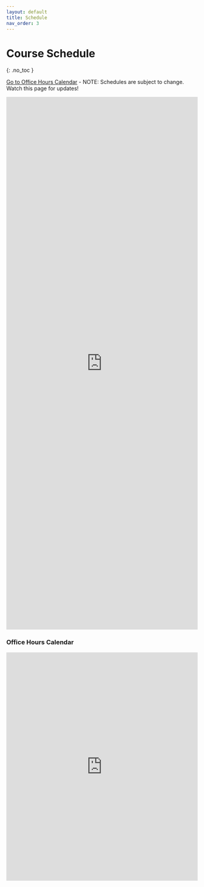 ```yaml
---
layout: default
title: Schedule
nav_order: 3
---
```


# Course Schedule
{: .no_toc }

[Go to Office Hours Calendar](#office-hours-calendar) - NOTE: Schedules are subject to change.  Watch this page for updates!

<iframe src="https://docs.google.com/spreadsheets/d/e/2PACX-1vT_wst70PT269qDxctPHYLLhZtdabk-5bM9idJqfFWFklC0DwH66RPYZanb6IIjs88KzGUUBnWwphvj/pubhtml?gid=0&amp;single=true&amp;widget=true&amp;headers=false" frameborder="0" style="overflow:hidden;height:1400;width:100%" height="1400" width="100%"></iframe>

### Office Hours Calendar

<iframe src="https://calendar.google.com/calendar/embed?src=n0peik670v06jh9bfb0js1k1k8%40group.calendar.google.com&ctz=America%2FNew_York&mode=WEEK" style="border: 0" width="100%" height="600" frameborder="0" scrolling="no"></iframe>